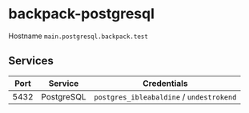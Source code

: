 # backpack-postgresql

Hostname `main.postgresql.backpack.test`

## Services

| Port | Service | Credentials
| ---- | ------- | -----------
| 5432 | PostgreSQL | `postgres_ibleabaldine` / `undestrokend`
